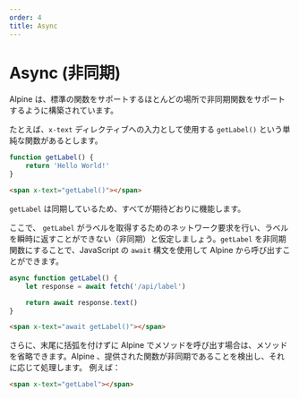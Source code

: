 ```yaml
---
order: 4
title: Async
---
```


# Async (非同期)

<!-- Alpine is built to support asynchronous functions in most places it supports standard ones. -->

<!-- For example, let's say you have a simple function called `getLabel()` that you use as the input to an `x-text` directive: -->

Alpine は、標準の関数をサポートするほとんどの場所で非同期関数をサポートするように構築されています。

たとえば、`x-text` ディレクティブへの入力として使用する `getLabel()` という単純な関数があるとします。

```js
function getLabel() {
    return 'Hello World!'
}
```

```html
<span x-text="getLabel()"></span>
```

<!-- Because `getLabel` is synchronous, everything works as expected. -->

<!-- Now let's pretend that `getLabel` makes a network request to retrieve the label and can't return one instantaneously (asynchronous). By making `getLabel` an async function, you can call it from Alpine using JavaScript's `await` syntax. -->

`getLabel` は同期しているため、すべてが期待どおりに機能します。

ここで、 `getLabel` がラベルを取得するためのネットワーク要求を行い、ラベルを瞬時に返すことができない（非同期）と仮定しましょう。`getLabel` を非同期関数にすることで、JavaScript の `await` 構文を使用して Alpine から呼び出すことができます。

```js
async function getLabel() {
    let response = await fetch('/api/label')

    return await response.text()
}
```

```html
<span x-text="await getLabel()"></span>
```

<!-- Additionally, if you prefer calling methods in Alpine without the trailing parenthesis, you can leave them out and Alpine will detect that the provided function is async and handle it accordingly. For example: -->

さらに、末尾に括弧を付けずに Alpine でメソッドを呼び出す場合は、メソッドを省略できます。Alpine 、提供された関数が非同期であることを検出し、それに応じて処理します。 例えば：

```html
<span x-text="getLabel"></span>
```
